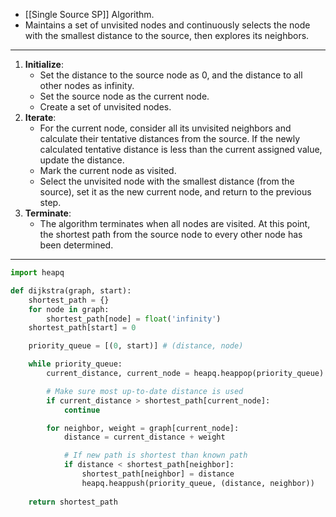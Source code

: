 - [[Single Source SP]] Algorithm.
- Maintains a set of unvisited nodes and continuously selects the node with the smallest distance to the source, then explores its neighbors.

---

1. **Initialize**:
    - Set the distance to the source node as 0, and the distance to all other nodes as infinity.
    - Set the source node as the current node.
    - Create a set of unvisited nodes.
2. **Iterate**:
    - For the current node, consider all its unvisited neighbors and calculate their tentative distances from the source. If the newly calculated tentative distance is less than the current assigned value, update the distance.
    - Mark the current node as visited.
    - Select the unvisited node with the smallest distance (from the source), set it as the new current node, and return to the previous step.
3. **Terminate**:
    - The algorithm terminates when all nodes are visited. At this point, the shortest path from the source node to every other node has been determined.

---

```python
import heapq

def dijkstra(graph, start):
	shortest_path = {}
	for node in graph:
		shortest_path[node] = float('infinity')
	shortest_path[start] = 0

	priority_queue = [(0, start)] # (distance, node)

	while priority_queue:
		current_distance, current_node = heapq.heappop(priority_queue)

		# Make sure most up-to-date distance is used
		if current_distance > shortest_path[current_node]:
			continue

		for neighbor, weight = graph[current_node]:
			distance = current_distance + weight

			# If new path is shortest than known path
			if distance < shortest_path[neighbor]:
				shortest_path[neighbor] = distance
				heapq.heappush(priority_queue, (distance, neighbor))
	
	return shortest_path
		
```